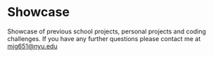 # Showcase
Showcase of previous school projects, personal projects and coding challenges. 
If you have any further questions please contact me at mjg651@nyu.edu
